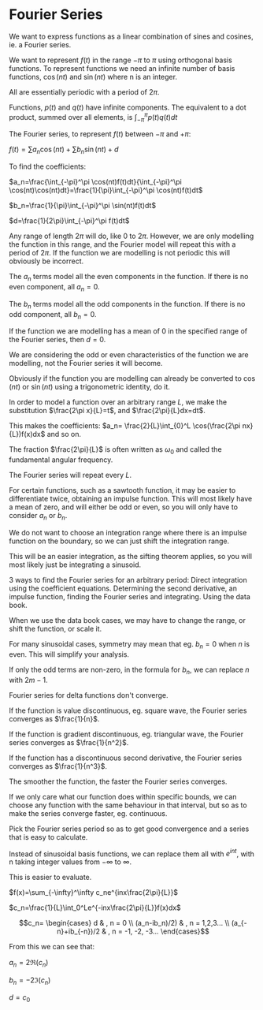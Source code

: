 # Fourier Series

We want to express functions as a linear combination of sines and cosines, ie. a Fourier series.

We want to represent $f(t)$ in the range $-\pi$ to $\pi$ using orthogonal basis functions. To represent functions we need an infinite number of basis functions, $\cos(nt)$ and $\sin(nt)$ where n is an integer.

All are essentially periodic with a period of $2\pi$.

Functions, $p(t)$ and $q(t)$ have infinite components. The equivalent to a dot product, summed over all elements, is $\int^\pi_{-\pi}p(t)q(t)dt$

The Fourier series, to represent $f(t)$ between $-\pi$ and $+\pi$:

$f(t)=\sum a_n \cos(nt)+\sum b_n \sin(nt)+d$

To find the coefficients:

$a_n=\frac{\int_{-\pi}^\pi \cos(nt)f(t)dt}{\int_{-\pi}^\pi \cos(nt)\cos(nt)dt}=\frac{1}{\pi}\int_{-\pi}^\pi \cos(nt)f(t)dt$

$b_n=\frac{1}{\pi}\int_{-\pi}^\pi \sin(nt)f(t)dt$

$d=\frac{1}{2\pi}\int_{-\pi}^\pi f(t)dt$

Any range of length $2\pi$ will do, like $0$ to $2\pi$. However, we are only modelling the function in this range, and the Fourier model will repeat this with a period of $2\pi$. If the function we are modelling is not periodic this will obviously be incorrect.

The $a_n$ terms model all the even components in the function. If there is no even component, all $a_n=0$.

The $b_n$ terms model all the odd components in the function. If there is no odd component, all $b_n=0$.

If the function we are modelling has a mean of 0 in the specified range of the Fourier series, then $d=0$.

We are considering the odd or even characteristics of the function we are modelling, not the Fourier series it will become.

Obviously if the function you are modelling can already be converted to $\cos(nt)$ or $\sin(nt)$ using a trigonometric identity, do it.

In order to model a function over an arbitrary range $L$, we make the substitution $\frac{2\pi x}{L}=t$, and $\frac{2\pi}{L}dx=dt$.

This makes the coefficients: $a_n= \frac{2}{L}\int_{0}^L \cos(\frac{2\pi nx}{L})f(x)dx$ and so on.

The fraction $\frac{2\pi}{L}$ is often written as $\omega_0$ and called the fundamental angular frequency.

The Fourier series will repeat every $L$.

For certain functions, such as a sawtooth function, it may be easier to differentiate twice, obtaining an impulse function. This will most likely have a mean of zero, and will either be odd or even, so you will only have to consider $a_n$ or $b_n$.

We do not want to choose an integration range where there is an impulse function on the boundary, so we can just shift the integration range.

This will be an easier integration, as the sifting theorem applies, so you will most likely just be integrating a sinusoid.

3 ways to find the Fourier series for an arbitrary period: Direct integration using the coefficient equations. Determining the second derivative, an impulse function, finding the Fourier series and integrating. Using the data book.

When we use the data book cases, we may have to change the range, or shift the function, or scale it.

For many sinusoidal cases, symmetry may mean that eg. $b_n=0$ when $n$ is even. This will simplify your analysis.

If only the odd terms are non-zero, in the formula for $b_n$, we can replace $n$ with $2m-1$.

Fourier series for delta functions don't converge.

If the function is value discontinuous, eg. square wave, the Fourier series converges as $\frac{1}{n}$.

If the function is gradient discontinuous, eg. triangular wave, the Fourier series converges as $\frac{1}{n^2}$.

If the function has a discontinuous second derivative, the Fourier series converges as $\frac{1}{n^3}$.

The smoother the function, the faster the Fourier series converges.

If we only care what our function does within specific bounds, we can choose any function with the same behaviour in that interval, but so as to make the series converge faster, eg. continuous.

Pick the Fourier series period so as to get good convergence and a series that is easy to calculate.

Instead of sinusoidal basis functions, we can replace them all with $e^{int}$, with n taking integer values from $-\infty$ to $\infty$.

This is easier to evaluate.

$f(x)=\sum_{-\infty}^\infty c_ne^{inx\frac{2\pi}{L}}$

$c_n=\frac{1}{L}\int_0^Le^{-inx\frac{2\pi}{L}}f(x)dx$

$$c_n= \begin{cases} 
      d & , n = 0  \\
      (a_n-ib_n)/2) & , n = 1,2,3... \\
      (a_{-n}+ib_{-n})/2 & , n = -1, -2, -3...
   \end{cases}$$

From this we can see that:

$a_n=2\Re(c_n)$

$b_n=-2\Im(c_n)$

$d=c_0$
